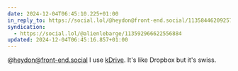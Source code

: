 ```yaml
---
date: 2024-12-04T06:45:10.225+01:00
in_reply_to: https://social.lol/@heydon@front-end.social/113584462092577406
syndication:
  - https://social.lol/@alienlebarge/113592966622556884
updated: 2024-12-04T06:45:16.857+01:00
---
```


@heydon@front-end.social I use [kDrive](https://www.infomaniak.com/en/kdrive). It's like Dropbox but it's swiss.
